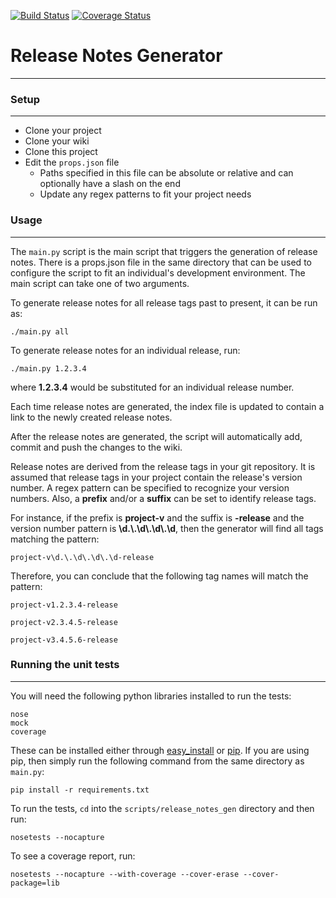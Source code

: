 [![Build Status](https://travis-ci.org/dgarlitt/release_notes_generator.svg?branch=master)](https://travis-ci.org/dgarlitt/release_notes_generator)
[![Coverage Status](https://coveralls.io/repos/github/dgarlitt/release_notes_generator/badge.svg?branch=master)](https://coveralls.io/github/dgarlitt/release_notes_generator?branch=master)

# Release Notes Generator
***

### Setup
***

 - Clone your project
 - Clone your wiki
 - Clone this project
 - Edit the ```props.json``` file
    - Paths specified in this file can be absolute or relative and can optionally have a slash on the end
    - Update any regex patterns to fit your project needs


### Usage
***

The ```main.py``` script is the main script that triggers the generation of release notes. There is a props.json file in the same directory that can be used to configure the script to fit an individual's development environment. The main script can take one of two arguments.

To generate release notes for all release tags past to present, it can be run as:

```
./main.py all
```

To generate release notes for an individual release, run:

```
./main.py 1.2.3.4
```

where __1.2.3.4__ would be substituted for an individual release number.

Each time release notes are generated, the index file is updated to contain a link to the newly created release notes.

After the release notes are generated, the script will automatically add, commit and push the changes to the wiki.

Release notes are derived from the release tags in your git repository. It is assumed that release tags in your project contain the release's version number. A regex pattern can be specified to recognize your version numbers. Also, a __prefix__ and/or a __suffix__ can be set to identify release tags.

For instance, if the prefix is __project-v__ and the suffix is __-release__ and the version number pattern is __\\d.\\.\\d\\.\\d\\.\\d__, then the generator will find all tags matching the pattern:

```
project-v\d.\.\d\.\d\.\d-release
```

Therefore, you can conclude that the following tag names will match the pattern:

```
project-v1.2.3.4-release

project-v2.3.4.5-release

project-v3.4.5.6-release
```

### Running the unit tests
***

You will need the following python libraries installed to run the tests:

```
nose
mock
coverage
```

These can be installed either through [easy_install](https://pythonhosted.org/setuptools/easy_install.html) or [pip](https://pypi.python.org/pypi/pip). If you are using pip,
then simply run the following command from the same directory as ```main.py```:

```
pip install -r requirements.txt
```

To run the tests, ```cd``` into the ```scripts/release_notes_gen``` directory and then run:

```
nosetests --nocapture
```

To see a coverage report, run:

```
nosetests --nocapture --with-coverage --cover-erase --cover-package=lib
```
